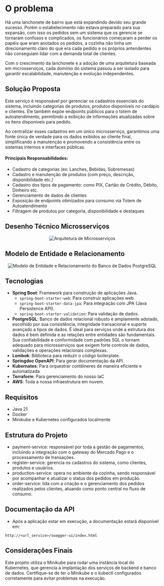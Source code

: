 # O problema

Há uma lanchonete de bairro que está expandindo devido seu grande sucesso. Porém o estabelecimento não estava preparado para sua expansão, com isso os pedidos sem um sistema que os gerencie se tornaram confusos e complicados, os funcionários começaram a perder os papéis que eram anotados os pedidos, a cozinha não tinha um direcionamento claro do que era cada pedido e os próprios antendentes não conseguiam lidar com a demanda total de clientes.

Com o crescimento da lanchonete e a adoção de uma arquitetura baseada em microsserviços, cada domínio do sistema passou a ser isolado para garantir escalabilidade, manutenção e evolução independentes.

## Solução Proposta

Este serviço é responsável por gerenciar os cadastros essenciais do sistema, incluindo categorias de produtos, produtos disponíveis no cardápio e clientes. Ele também expõe endpoints públicos para o totem de autoatendimento, permitindo a exibição de informações atualizadas sobre os itens disponíveis para pedido.

Ao centralizar esses cadastros em um único microsserviço, garantimos uma fonte única de verdade para os dados exibidos ao cliente final, simplificando a manutenção e promovendo a consistência entre os sistemas internos e interfaces públicas.

#### Principais Responsabilidades:
- Cadastro de categorias (ex: Lanches, Bebidas, Sobremesas)
- Cadastro e manutenção de produtos (com preço, descrição, disponibilidade etc.)
- Cadastro dos tipos de pagamento: como PIX, Cartão de Crédito, Débito, Dinheiro etc.
- Gerenciamento de dados de clientes
- Exposição de endpoints otimizados para consumo via Totem de Autoatendimento
- Filtragem de produtos por categoria, disponibilidade e destaques

## Desenho Técnico Microsserviços
<div align="center">
  <img src="https://i.ibb.co/Nd3GbKZq/arquitetura-jpg.png" alt="Arquitetura de Microsserviços">
</div>

## Modelo de Entidade e Relacionamento

<div align="center">
  <img src="https://i.ibb.co/v6B4sFP6/model-register-service.png" alt="Modelo de Entidade e Relacionamento do Banco de Dados PostgreSQL">
</div>

## Tecnologias
- **Spring Boot**: Framework para construção de aplicações Java.
    - `spring-boot-starter-web`: Para construir aplicações web.
    - `spring-boot-starter-data-jpa`: Para integração com JPA (Java Persistence API).
    - `spring-boot-starter-validation`: Para validação de dados.
- **PostgreSQL**: Banco de dados relacional robusto e amplamente adotado, escolhido por sua consistência, integridade transacional e suporte avançado a tipos de dados. É ideal para serviços onde a estrutura dos dados é bem definida e as relações entre entidades são fundamentais. Sua confiabilidade e conformidade com padrões SQL o tornam adequado para microsserviços que exigem forte controle de dados, validações e operações relacionais complexas.
- **Lombok**: Biblioteca para reduzir o código boilerplate.
- **Springdoc OpenAPI**: Para gerar documentação da API.
- **Kubernates**: Para orquestrar contêineres de maneira eficiente e automatizada
- **Terraform**: Para gerenciamento do nosso IaC
- **AWS**: Toda a nossa infraestrutura em nuvem.

## Requisitos

- Java 21
- Docker
- Minikube e Kubernetes configurados localmente

## Estrutura do Projeto

- payment-service: responsável por toda a gestão de pagamentos, incluindo a integração com o gateway do Mercado Pago e o processamento de transações.
- register-service: gerencia os cadastros do sistema, como clientes, produtos e usuários.
- production-service: opera no ambiente da cozinha, sendo responsável por acompanhar e atualizar o status dos pedidos em produção.
- order-service: lida com a criação e o gerenciamento dos pedidos realizados pelos clientes, atuando como ponto central no fluxo de consumo.

## Documentação da API

- Após a aplicação estar em execução, a documentação estará disponível em:

```
http://<url_service>/swagger-ui/index.html
```

## Considerações Finais

Este projeto utiliza o Minikube para rodar uma instância local do Kubernetes, que gerencia a implantação dos serviços de backend e banco de dados. Certifique-se de ter o Minikube e o kubectl configurados corretamente para evitar problemas na execução.
